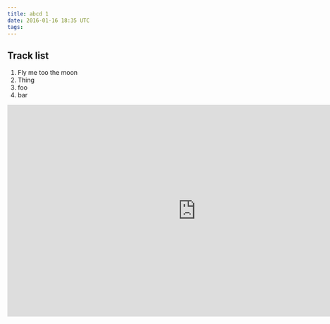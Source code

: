```yaml
---
title: abcd 1
date: 2016-01-16 18:35 UTC
tags:
---
```


## Track list
1. Fly me too the moon
2. Thing
3. foo
4. bar

<iframe width="853" height="480" src="https://www.youtube.com/embed/HidgnZXM46Q" frameborder="0" allowfullscreen></iframe>
